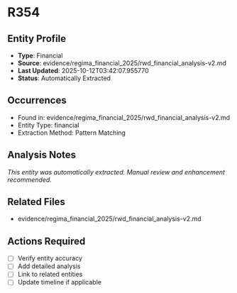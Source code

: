 # R354

## Entity Profile
- **Type**: Financial
- **Source**: evidence/regima_financial_2025/rwd_financial_analysis-v2.md
- **Last Updated**: 2025-10-12T03:42:07.955770
- **Status**: Automatically Extracted

## Occurrences
- Found in: evidence/regima_financial_2025/rwd_financial_analysis-v2.md
- Entity Type: financial
- Extraction Method: Pattern Matching

## Analysis Notes
*This entity was automatically extracted. Manual review and enhancement recommended.*

## Related Files
- evidence/regima_financial_2025/rwd_financial_analysis-v2.md

## Actions Required
- [ ] Verify entity accuracy
- [ ] Add detailed analysis
- [ ] Link to related entities
- [ ] Update timeline if applicable
